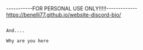 -----------FOR PERSONAL USE ONLY!!!!!-------------
                https://benelli77.github.io/website-discord-bio/













                                                                                                                                   And.... 
                                                                                                                                          Why are you here
